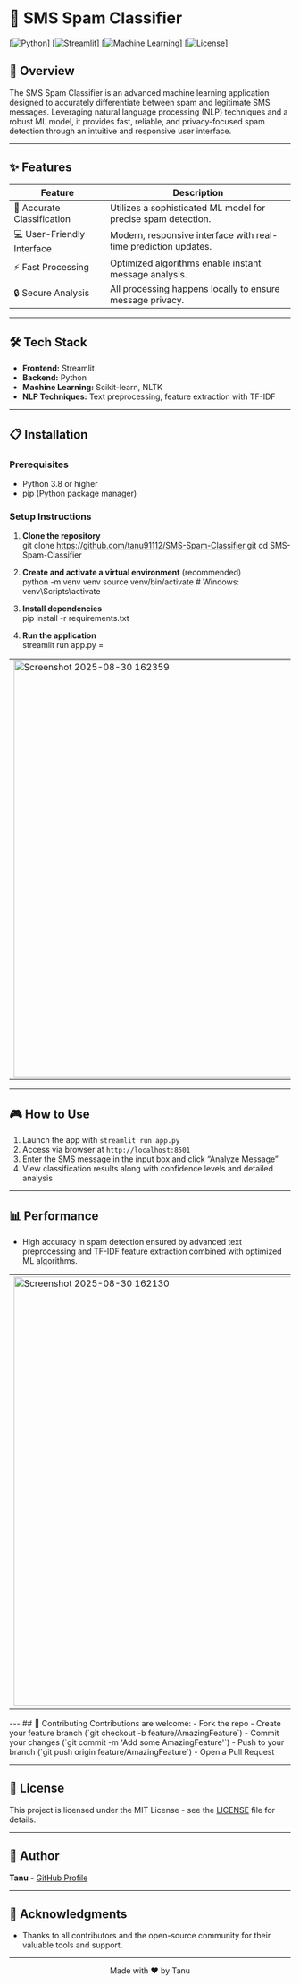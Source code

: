 # 📱 SMS Spam Classifier
[![Python](https://img.shields.io/badge/Python-3.8%2B-blue)]
[![Streamlit](https://img.shields.io/badge/Streamlit-1.0%2B-red)]
[![Machine Learning](https://img.shields.io/badge/Machine%20Learning-NLP-green)]
[![License](https://img.shields.io/badge/License-MIT-yellow)]

## 🚀 Overview
The SMS Spam Classifier is an advanced machine learning application designed to accurately differentiate between spam and legitimate SMS messages. Leveraging natural language processing (NLP) techniques and a robust ML model, it provides fast, reliable, and privacy-focused spam detection through an intuitive and responsive user interface.

---
## ✨ Features
| Feature              | Description                                   |
|----------------------|-----------------------------------------------|
| 🎯 Accurate Classification | Utilizes a sophisticated ML model for precise spam detection.      |
| 💻 User-Friendly Interface    | Modern, responsive interface with real-time prediction updates.   |
| ⚡ Fast Processing           | Optimized algorithms enable instant message analysis.          |
| 🔒 Secure Analysis           | All processing happens locally to ensure message privacy.       |

---
## 🛠️ Tech Stack
- **Frontend:** Streamlit
- **Backend:** Python
- **Machine Learning:** Scikit-learn, NLTK
- **NLP Techniques:** Text preprocessing, feature extraction with TF-IDF

---
## 📋 Installation
### Prerequisites
- Python 3.8 or higher
- pip (Python package manager)

### Setup Instructions
1. **Clone the repository**  
git clone https://github.com/tanu91112/SMS-Spam-Classifier.git
cd SMS-Spam-Classifier


2. **Create and activate a virtual environment** (recommended)  
python -m venv venv
source venv/bin/activate # Windows: venv\Scripts\activate


3. **Install dependencies**  
pip install -r requirements.txt


4. **Run the application**  
streamlit run app.py
=
<table>
  <tr>
    <td><img width="736" height="745" alt="Screenshot 2025-08-30 162359" src="https://github.com/user-attachments/assets/0cb1246a-0dc8-41e9-b486-04b5249ddef2" />
</td>
  </tr>
</table>


---
## 🎮 How to Use
1. Launch the app with `streamlit run app.py`
2. Access via browser at `http://localhost:8501`
3. Enter the SMS message in the input box and click “Analyze Message”
4. View classification results along with confidence levels and detailed analysis

---
## 📊 Performance
- High accuracy in spam detection ensured by advanced text preprocessing and TF-IDF feature extraction combined with optimized ML algorithms.

<table>
  <tr>
    <td><img width="627" height="767" alt="Screenshot 2025-08-30 162130" src="https://github.com/user-attachments/assets/6896fa76-9e4c-4587-9563-361d791915fa" /></td>
    <td><img width="720" height="770" alt="Screenshot 2025-08-30 162051" src="https://github.com/user-attachments/assets/e2d0f69a-f83c-4292-89b5-b2046fd454bf" /></td>
  </tr>
</table>
---
## 🤝 Contributing
Contributions are welcome:
- Fork the repo
- Create your feature branch (`git checkout -b feature/AmazingFeature`)
- Commit your changes (`git commit -m 'Add some AmazingFeature'`)
- Push to your branch (`git push origin feature/AmazingFeature`)
- Open a Pull Request

---
## 📝 License
This project is licensed under the MIT License - see the [LICENSE](LICENSE) file for details.

---
## 👥 Author
**Tanu** - [GitHub Profile](https://github.com/tanu91112)

---
## 🙏 Acknowledgments
- Thanks to all contributors and the open-source community for their valuable tools and support.

---
<div align="center">
Made with ❤️ by Tanu
</div>
